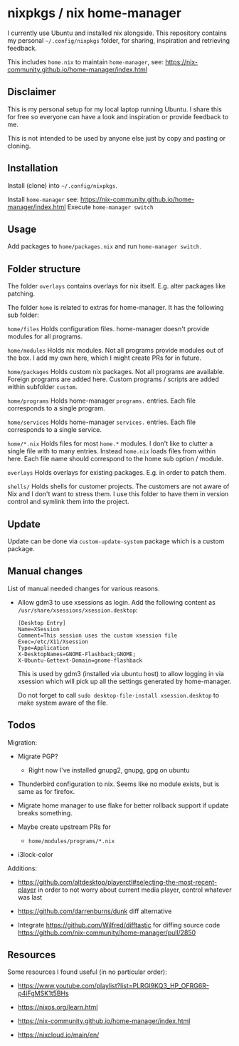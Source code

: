 nixpkgs / nix home-manager
==========================

I currently use Ubuntu and installed nix alongside.
This repository contains my personal `~/.config/nixpkgs` folder,
for sharing, inspiration and retrieving feedback.

This includes `home.nix` to maintain `home-manager`,
see: https://nix-community.github.io/home-manager/index.html

Disclaimer
----------

This is my personal setup for my local laptop running Ubuntu.
I share this for free so everyone can have a look and inspiration or provide feedback to me.

This is not intended to be used by anyone else just by copy and pasting or cloning.

Installation
------------

Install (clone) into `~/.config/nixpkgs`.

Install `home-manager` see: https://nix-community.github.io/home-manager/index.html
Execute `home-manager switch`

Usage
-----

Add packages to `home/packages.nix` and run `home-manager switch`.

Folder structure
----------------

The folder `overlays` contains overlays for nix itself.
E.g. alter packages like patching.

The folder `home` is related to extras for home-manager.
It has the following sub folder:

`home/files`
   Holds configuration files.
   home-manager doesn't provide modules for all programs.

`home/modules`
   Holds nix modules.
   Not all programs provide modules out of the box.
   I add my own here, which I might create PRs for in future.

`home/packages`
   Holds custom nix packages.
   Not all programs are available.
   Foreign programs are added here.
   Custom programs / scripts are added within subfolder `custom`.

`home/programs`
   Holds home-manager `programs.` entries.
   Each file corresponds to a single program.

`home/services`
   Holds home-manager `services.` entries.
   Each file corresponds to a single service.

`home/*.nix`
    Holds files for most `home.*` modules.
    I don't like to clutter a single file with to many entries.
    Instead `home.nix` loads files from within here.
    Each file name should correspond to the home sub option / module.

`overlays`
    Holds overlays for existing packages.
    E.g. in order to patch them.

`shells/`
    Holds shells for customer projects.
    The customers are not aware of Nix and I don't want to stress them.
    I use this folder to have them in version control and symlink them into the
    project.

Update
------

Update can be done via `custom-update-system` package which is a custom package.

Manual changes
--------------

List of manual needed changes for various reasons.

* Allow gdm3 to use xsessions as login.
  Add the following content as `/usr/share/xsessions/xsession.desktop`:

      [Desktop Entry]
      Name=XSession
      Comment=This session uses the custom xsession file
      Exec=/etc/X11/Xsession
      Type=Application
      X-DesktopNames=GNOME-Flashback;GNOME;
      X-Ubuntu-Gettext-Domain=gnome-flashback

  This is used by gdm3 (installed via ubuntu host) to allow logging in via
  xsession which will pick up all the settings generated by home-manager.

  Do not forget to call `sudo desktop-file-install xsession.desktop` to make
  system aware of the file.

Todos
-----

Migration:

* Migrate PGP?

   * Right now I've installed gnupg2, gnupg, gpg on ubuntu

* Thunderbird configuration to nix. Seems like no module exists, but is same as
  for firefox.

* Migrate home manager to use flake for better rollback support if update breaks something.

* Maybe create upstream PRs for

  * `home/modules/programs/*.nix`

* i3lock-color

Additions:

* https://github.com/altdesktop/playerctl#selecting-the-most-recent-player in
  order to not worry about current media player, control whatever was last

* https://github.com/darrenburns/dunk diff alternative

* Integrate https://github.com/Wilfred/difftastic for diffing source code
  https://github.com/nix-community/home-manager/pull/2850

Resources
---------

Some resources I found useful (in no particular order):

* https://www.youtube.com/playlist?list=PLRGI9KQ3_HP_OFRG6R-p4iFgMSK1t5BHs

* https://nixos.org/learn.html

* https://nix-community.github.io/home-manager/index.html

* https://nixcloud.io/main/en/
